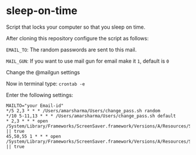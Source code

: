 # sleep-on-time
Script that locks your computer so that you sleep on time.

After cloning this repository configure the script as follows:

`EMAIL_TO`: The random passwords are sent to this mail.

`MAIL_GUN`: If you want to use mail gun for email make it `1`, default is `0`

Change the @mailgun settings

Now in terminal type: `crontab -e`

Enter the following settings:

```
MAILTO="your Email-id"
*/5 2,3 * * * /Users/amarsharma/Users/change_pass.sh random
*/10 5-11,13 * * * /Users/amarsharma/Users/change_pass.sh default
* 2,3 * * * open /System/Library/Frameworks/ScreenSaver.framework/Versions/A/Resources/ScreenSaverEngine.app || true
45,50,55 1 * * * open /System/Library/Frameworks/ScreenSaver.framework/Versions/A/Resources/ScreenSaverEngine.app || true
```
